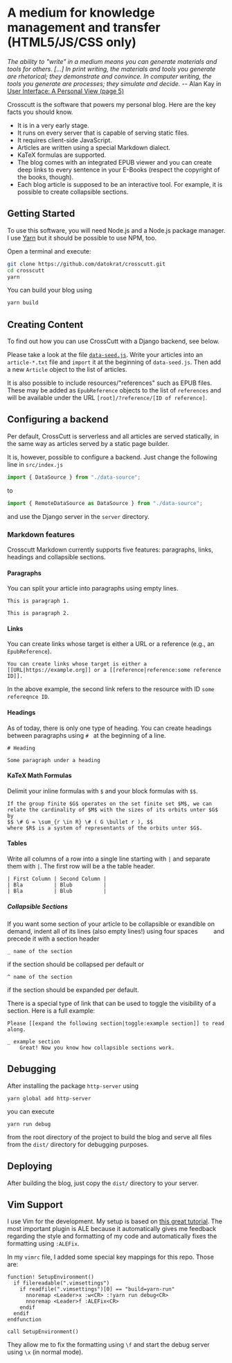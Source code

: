 # A medium for knowledge management and transfer (HTML5/JS/CSS only)

*The ability to "write" in a medium means you can _generate_ materials and tools for others. [...] In print writing, the materials and tools you generate are rhetorical; they demonstrate and convince. In computer writing, the tools you generate are processes; they simulate and decide.* -- Alan Kay in [User Interface: A Personal View (page 5)](https://numinous.productions/ttft/assets/Kay1989.pdf)

Crosscutt is the software that powers my personal blog. Here are the key facts you should know.

* It is in a very early stage.
* It runs on every server that is capable of serving static files.
* It requires client-side JavaScript.
* Articles are written using a special Markdown dialect.
* KaTeX formulas are supported.
* The blog comes with an integrated EPUB viewer and you can create deep links to every sentence in your E-Books (respect the copyright of the books, though).
* Each blog article is supposed to be an interactive tool. For example, it is possible to create collapsible sections.

## Getting Started

To use this software, you will need Node.js and a Node.js package manager. I use [Yarn](https://yarnpkg.com/) but it should be possible to use NPM, too.

Open a terminal and execute:
```sh
git clone https://github.com/datokrat/crosscutt.git
cd crosscutt
yarn
```

You can build your blog using
```sh
yarn build
```

## Creating Content

To find out how you can use CrossCutt with a Django backend, see below.

Please take a look at the file  [`data-seed.js`](./src/data-seed.js). Write your articles into an `article-*.txt` file and `import` it at the beginning of `data-seed.js`. Then add a new `Article` object to the list of articles.

It is also possible to include resources/"references" such as EPUB files. These may be added as `EpubReference` objects to the list of `references` and will be available under the URL `[root]/?reference/[ID of reference]`.

## Configuring a backend

Per default, CrossCutt is serverless and all articles are served statically,
in the same way as articles served by a static page builder.

It is, however, possible to configure a backend. Just change the following line in `src/index.js`
```js
import { DataSource } from "./data-source";
```
to
```js
import { RemoteDataSource as DataSource } from "./data-source";
```
and use the Django server in the `server` directory.

### Markdown features

Crosscutt Markdown currently supports five features: paragraphs, links, headings and collapsible sections.

#### Paragraphs

You can split your article into paragraphs using empty lines.

```
This is paragraph 1.

This is paragraph 2.
```

#### Links

You can create links whose target is either a URL or a reference (e.g., an `EpubReference`).

```
You can create links whose target is either a [[URL|https://example.org]] or a [[reference|reference:some reference ID]].
```

In the above example, the second link refers to the resource with ID `some refereqnce ID`.

#### Headings

As of today, there is only one type of heading. You can create headings between paragraphs using `# ` at the beginning of a line.

```
# Heading

Some paragraph under a heading
```

#### KaTeX Math Formulas

Delimit your inline formulas with `$` and your block formulas with `$$`.

```
If the group finite $G$ operates on the set finite set $M$, we can relate the cardinality of $M$ with the sizes of its orbits unter $G$ by
$$ \# G = \sum_{r \in R} \# ( G \bullet r ), $$
where $R$ is a system of representants of the orbits unter $G$.
```

#### Tables

Write all columns of a row into a single line starting with `|` and separate them with `|`.
The first row will be a the table header.

```
| First Column | Second Column |
| Bla          | Blub          |
| Bla          | Blub          |
```

##### Collapsible Sections

If you want some section of your article to be collapsible or exandible on demand, indent all of its lines (also empty lines!) using four spaces `    ` and precede it with a section header
```^ 
_ name of the section
```
if the section should be collapsed per default or
```
^ name of the section
```
if the section should be expanded per default.

There is a special type of link that can be used to toggle the visibility of a section. Here is a full example:
```
Please [[expand the following section|toggle:example section]] to read along.

_ example section
    Great! Now you know how collapsible sections work.
```

## Debugging

After installing the package `http-server` using
```
yarn global add http-server
```
you can execute
```
yarn run debug
```
from the root directory of the project to build the blog and serve all files from the `dist/` directory for debugging purposes.

## Deploying

After building the blog, just copy the `dist/` directory to your server.

## Vim Support

I use Vim for the development. My setup is based on [this great tutorial](https://freshman.tech/vim-javascript/). The most important plugin is ALE because it automatically gives me feedback regarding the style and formatting of my code and automatically fixes the formatting using `:ALEFix`.

In my `vimrc` file, I added some special key mappings for this repo. Those are:
```
function! SetupEnvironment()
  if filereadable(".vimsettings")
    if readfile(".vimsettings")[0] == "build=yarn-run"
      nnoremap <Leader>x :w<CR> :!yarn run debug<CR>
      nnoremap <Leader>f :ALEFix<CR>
    endif
  endif
endfunction

call SetupEnvironment()
```
They allow me to fix the formatting using `\f` and start the debug server using `\x` (in normal mode).

